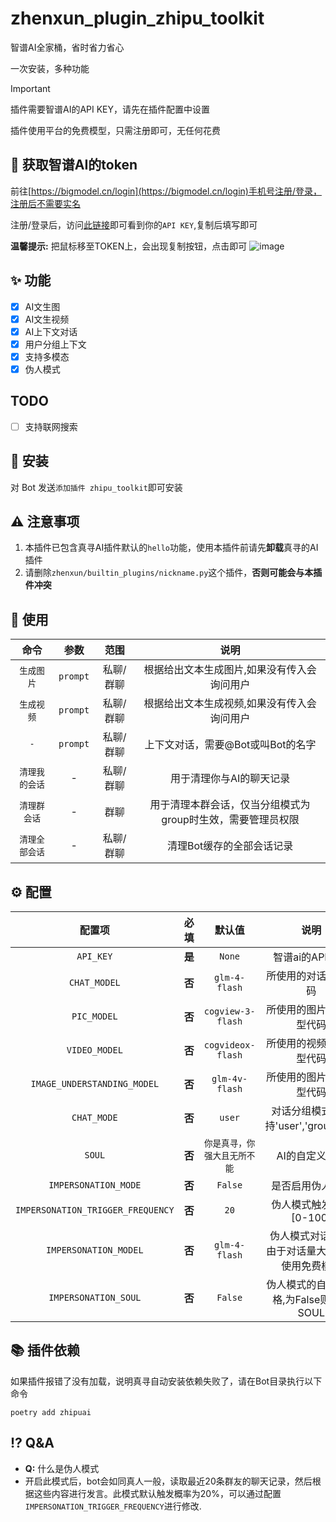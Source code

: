# zhenxun_plugin_zhipu_toolkit
智谱AI全家桶，省时省力省心

一次安装，多种功能

> [!IMPORTANT]
> 插件需要智谱AI的API KEY，请先在插件配置中设置
>
> 插件使用平台的免费模型，只需注册即可，无任何花费


## 🔑 获取智谱AI的token

前往[https://bigmodel.cn/login](https://bigmodel.cn/login)手机号注册/登录，注册后不需要实名

注册/登录后，访问[此链接](https://bigmodel.cn/usercenter/proj-mgmt/apikeys)即可看到你的`API KEY`,复制后填写即可

**温馨提示:** 把鼠标移至TOKEN上，会出现复制按钮，点击即可
![image](https://github.com/user-attachments/assets/949de9e7-07c8-4451-9d22-a0fd3d5190a9)

## ✨ 功能
- [x] AI文生图
- [x] AI文生视频
- [x] AI上下文对话
- [x] 用户分组上下文
- [x] 支持多模态
- [x] 伪人模式

## TODO
- [ ] 支持联网搜索

## 🚀 安装
对 Bot 发送`添加插件 zhipu_toolkit`即可安装

## ⚠️ 注意事项
1. 本插件已包含真寻AI插件默认的`hello`功能，使用本插件前请先**卸载**真寻的AI插件
2. 请删除`zhenxun/builtin_plugins/nickname.py`这个插件，**否则可能会与本插件冲突**

## 🎉 使用
| 命令 | 参数 | 范围 | 说明 |
|:---:|:---:|:---:|:---:|
| `生成图片` | `prompt` | 私聊/群聊 | 根据给出文本生成图片,如果没有传入会询问用户 |
| `生成视频` | `prompt` | 私聊/群聊 | 根据给出文本生成视频,如果没有传入会询问用户 |
| `-` | `prompt` | 私聊/群聊 | 上下文对话，需要@Bot或叫Bot的名字 |
| `清理我的会话` | -  | 私聊/群聊 | 用于清理你与AI的聊天记录 |
| `清理群会话` | - | 群聊 | 用于清理本群会话，仅当分组模式为group时生效，需要管理员权限 |
| `清理全部会话` | - | 私聊/群聊 | 清理Bot缓存的全部会话记录 |

## ⚙️ 配置

| 配置项 | 必填 | 默认值 | 说明 |
|:-----:|:----:|:----:|:----:|
| `API_KEY` | **是** | `None` | 智谱ai的API KEY |
| `CHAT_MODEL` | **否** | `glm-4-flash`| 所使用的对话模型代码 |
| `PIC_MODEL` | **否** | `cogview-3-flash` | 所使用的图片生成模型代码 |
| `VIDEO_MODEL` | **否** | `cogvideox-flash` | 所使用的视频生成模型代码|
| `IMAGE_UNDERSTANDING_MODEL` | **否** | `glm-4v-flash` | 所使用的图片理解模型代码 |
| `CHAT_MODE` | **否** | `user` | 对话分组模式，支持'user','group','all' |
| `SOUL` | **否** | `你是真寻，你强大且无所不能` | AI的自定义人格 |
| `IMPERSONATION_MODE` | **否** | `False` | 是否启用伪人模式 |
| `IMPERSONATION_TRIGGER_FREQUENCY` | **否** | `20` | 伪人模式触发频率[0-100] |
| `IMPERSONATION_MODEL` | **否** | `glm-4-flash` | 伪人模式对话模型,由于对话量大，建议使用免费模型 |
| `IMPERSONATION_SOUL` | **否** | `False` | 伪人模式的自定义人格,为False则同步SOUL |

## 📚 插件依赖
如果插件报错了没有加载，说明真寻自动安装依赖失败了，请在Bot目录执行以下命令
```shell
poetry add zhipuai
```

## ⁉️ Q&A
- **Q:** 什么是伪人模式
- 开启此模式后，bot会如同真人一般，读取最近20条群友的聊天记录，然后根据这些内容进行发言。此模式默认触发概率为20%，可以通过配置`IMPERSONATION_TRIGGER_FREQUENCY`进行修改.